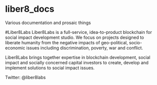 # liber8_docs
Various documentation  and prosaic things 


#Liber8Labs
Liber8Labs is a full-service, idea-to-product blockchain for social impact development studio. We focus on projects designed to liberate humanity from the negative impacts of geo-political, socio-economic issues including discrimination, poverty, war and conflict.

Liber8Labs brings together expertise in blockchain development, social impact and socially concerned capital investors to create, develop and implement solutions to social impact issues.

Twitter: @liber8labs
